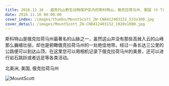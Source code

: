 ```yaml
---
title: 2016.11.16 - 威奇托山野生动物保护区内的斯科特山，俄克拉荷马州，美国 (© Tim Fitzharris/Minden Pictures)
date: 2016.11.16 00:00:00
cover_index: /images/thumbs/MountScott_ZH-CN8412403132_533x300.jpg
cover_detail: /images/MountScott_ZH-CN8412403132_1920x1080.jpg
---
```


斯科特山是俄克拉荷马州最著名的山脉之一，虽然这山并没有那些高耸入云的山峰那么巍峨壮丽，却也是俯瞰俄克拉荷马州的一处绝佳地带。经过一条长达三公里的公路便可以到达山顶，在这里您可以用相机记录下俄克拉荷马州的美景，还可以进行岩石跳跃或者远足等各类活动。

北美洲, 美国, 俄克拉荷马州

![MountScott](/images/MountScott_ZH-CN8412403132_1920x1080.jpg)
